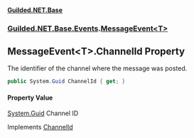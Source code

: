 #### [Guilded.NET.Base](Guilded_NET_Base.md 'Guilded.NET.Base')
### [Guilded.NET.Base.Events](Guilded_NET_Base.md#Guilded_NET_Base_Events 'Guilded.NET.Base.Events').[MessageEvent&lt;T&gt;](MessageEvent_T_.md 'Guilded.NET.Base.Events.MessageEvent&lt;T&gt;')
## MessageEvent&lt;T&gt;.ChannelId Property
The identifier of the channel where the message was posted.  
```csharp
public System.Guid ChannelId { get; }
```
#### Property Value
[System.Guid](https://docs.microsoft.com/en-us/dotnet/api/System.Guid 'System.Guid')
Channel ID

Implements [ChannelId](ITeamEvent_ChannelId.md 'Guilded.NET.Base.Events.ITeamEvent.ChannelId')  
